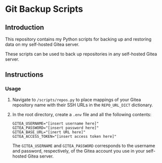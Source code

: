 # Git Backup Scripts

## Introduction

This repository contains my Python scripts for backing up
and restoring data on my self-hosted Gitea server.

These scripts can be used to back up repositories in any self-hosted
Gitea server.

## Instructions

### Usage

1. Navigate to `/scripts/repos.py` to place mappings of your Gitea repository name with their SSH URLs in the `REPO_URL_DICT` dictionary.

2. In the root directory, create a `.env` file and all the following
   contents:
   ```
   GITEA_USERNAME="[insert username here]"
   GITEA_PASSWORD="[insert password here]"
   GITEA_BASE_URL="[inert URL here]"
   GITEA_ACCESS_TOKEN="[insert access token here]"
   ```
   The `GITEA_USERNAME` and `GITEA_PASSWORD` corresponds to the username and password, respectively, of the Gitea account you use in your self-hosted Gitea server.

